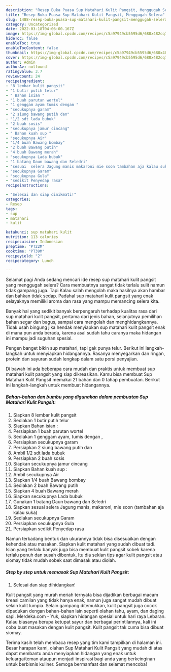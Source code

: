 ```yaml
---
description: "Resep Buka Puasa Sup Matahari Kulit Pangsit, Menggugah Selera"
title: "Resep Buka Puasa Sup Matahari Kulit Pangsit, Menggugah Selera"
slug: 1488-resep-buka-puasa-sup-matahari-kulit-pangsit-menggugah-selera
category: Uncategorized
date: 2022-03-18T04:06:00.167Z
image: https://img-global.cpcdn.com/recipes/c5a97949cb5595d6/680x482cq70/sup-matahari-kulit-pangsit-foto-resep-utama.jpg
hideToc: false
enableToc: true
enableTocContent: false
thumbnail: https://img-global.cpcdn.com/recipes/c5a97949cb5595d6/680x482cq70/sup-matahari-kulit-pangsit-foto-resep-utama.jpg
cover: https://img-global.cpcdn.com/recipes/c5a97949cb5595d6/680x482cq70/sup-matahari-kulit-pangsit-foto-resep-utama.jpg
author: Admin
authorAv: notfound
ratingvalue: 3.7
reviewcount: 24
recipeingredient:
- "8 lembar kulit pangsit"
- "1 butir putih telur"
- " Bahan isian "
- "1 buah parutan wortel"
- "1 genggam ayam tumis dengan "
- "secukupnya garam"
- "2 siung bawang putih dan"
- "1/2 sdt lada bubuk"
- "2 buah sosis"
- "secukupnya jamur cincang"
- " Bahan kuah sup "
- "secukupnya Air"
- "1/4 buah Bawang bombay"
- "2 buah Bawang putih"
- "4 buah Bawang merah"
- "secukupnya Lada bubuk"
- "1 batang Daun bawang dan Seledri"
- "sesuai  selera Jagung manis makaroni mie soon tambahan aja kalau suka"
- "secukupnya Garam"
- "secukupnya Gula"
- "sedikit Penyedap rasa"
recipeinstructions:

- "Selesai dan siap dinikmati!"
categories:
- Resep
tags:
- sup
- matahari
- kulit

katakunci: sup matahari kulit 
nutrition: 113 calories
recipecuisine: Indonesian
preptime: "PT22M"
cooktime: "PT39M"
recipeyield: "2"
recipecategory: Lunch

---
```



Selamat pagi Anda sedang mencari ide resep sup matahari kulit pangsit yang menggugah selera? Cara membuatnya sangat tidak terlalu sulit namun tidak gampang juga. Tapi Kalau salah mengolah maka hasilnya akan hambar dan bahkan tidak sedap. Padahal sup matahari kulit pangsit yang enak selayaknya memiliki aroma dan rasa yang mampu memancing selera kita.


Banyak hal yang sedikit banyak berpengaruh terhadap kualitas rasa dari sup matahari kulit pangsit, pertama dari jenis bahan, selanjutnya pemilihan bahan segar dan bagus, sampai cara mengolah dan menghidangkannya. Tidak usah bingung jika hendak menyiapkan sup matahari kulit pangsit enak di mana pun anda berada, karena asal sudah tahu caranya maka hidangan ini mampu jadi suguhan spesial.

Pengen banget bikin sup matahari, tapi gak punya telur. Berikut ini langkah-langkah untuk menyiapkan hidangannya. Rasanya menyegarkan dan ringan, protein dan sayuran sudah lengkap dalam satu porsi penyajian.


Di bawah ini ada beberapa cara mudah dan praktis untuk membuat sup matahari kulit pangsit yang siap dikreasikan. Kamu bisa membuat Sup Matahari Kulit Pangsit memakai 21 bahan dan 0 tahap pembuatan. Berikut ini langkah-langkah untuk membuat hidangannya.

<!--inarticleads1-->

##### Bahan-bahan dan bumbu yang digunakan dalam pembuatan Sup Matahari Kulit Pangsit:

1. Siapkan 8 lembar kulit pangsit
1. Sediakan 1 butir putih telur
1. Siapkan  Bahan isian :
1. Persiapkan 1 buah parutan wortel
1. Sediakan 1 genggam ayam, tumis dengan ,
1. Persiapkan secukupnya garam
1. Persiapkan 2 siung bawang putih dan
1. Ambil 1/2 sdt lada bubuk
1. Persiapkan 2 buah sosis
1. Siapkan secukupnya jamur cincang
1. Siapkan  Bahan kuah sup :
1. Ambil secukupnya Air
1. Siapkan 1/4 buah Bawang bombay
1. Sediakan 2 buah Bawang putih
1. Siapkan 4 buah Bawang merah
1. Siapkan secukupnya Lada bubuk
1. Gunakan 1 batang Daun bawang dan Seledri
1. Siapkan sesuai  selera Jagung manis, makaroni, mie soon (tambahan aja kalau suka)
1. Sediakan secukupnya Garam
1. Persiapkan secukupnya Gula
1. Persiapkan sedikit Penyedap rasa


Namun terkadang bentuk dan ukurannya tidak bisa disesuaikan dengan kehendak atau masakan. Siapkan kulit matahari yang sudah dibuat tadi. Isian yang terlalu banyak juga bisa membuat kulit pangsit sobek karena terlalu penuh dan susah dibentuk. Itu dia sekian tips agar kulit pangsit atau siomay tidak mudah sobek saat dimasak atau diolah. 

<!--inarticleads2-->

##### Step by step untuk memasak Sup Matahari Kulit Pangsit:


1. Selesai dan siap dihidangkan!

Kulit pangsit yang murah meriah ternyata bisa dijadikan berbagai macam kreasi camilan yang tidak hanya enak, namun juga sangat mudah dibuat selain kulit lumpia. Selain gampang ditemukkan, kulit pangsit juga cocok dipadukan dengan bahan-bahan lain seperti olahan tahu, ayam, dan daging sapi. Merdeka.com - Yuk, siapkan hidangan spesial untuk hari raya Lebaran. Kalau biasanya berupa ketupat sayur dan berbagai perintilannya, kali ini coba buat masakan dengan kulit pangsit. Kulit pangsit tak cuma bisa dibuat siomay. 

Terima kasih telah membaca resep yang tim kami tampilkan di halaman ini. Besar harapan kami, olahan Sup Matahari Kulit Pangsit yang mudah di atas dapat membantu anda menyiapkan hidangan yang enak untuk keluarga/teman ataupun menjadi inspirasi bagi anda yang berkeinginan untuk berbisnis kuliner. Semoga bermanfaat dan selamat mencoba!
